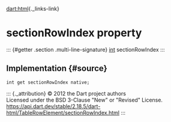[dart:html](../../dart-html/dart-html-library){._links-link}

sectionRowIndex property
========================

::: {#getter .section .multi-line-signature}
[int](../../dart-core/int-class) sectionRowIndex
:::

Implementation {#source}
--------------

``` {.language-dart data-language="dart"}
int get sectionRowIndex native;
```

::: {._attribution}
© 2012 the Dart project authors\
Licensed under the BSD 3-Clause \"New\" or \"Revised\" License.\
<https://api.dart.dev/stable/2.18.5/dart-html/TableRowElement/sectionRowIndex.html>
:::
